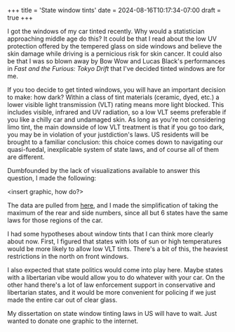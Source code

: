 +++
title = 'State window tints'
date = 2024-08-16T10:17:34-07:00
draft = true
+++

I got the windows of my car tinted recently.  Why would a statistician approaching middle age do this?  It could be that I read about the low UV protection offered by the tempered glass on side windows and believe the skin damage while driving is a pernicious risk for skin cancer.  It could also be that I was so blown away by Bow Wow and Lucas Black's performances in *Fast and the Furious: Tokyo Drift* that I've decided tinted windows are for me.

If you too decide to get tinted windows, you will have an important decision to make: how dark?  Within a class of tint materials (ceramic, dyed, etc.) a lower visible light transmission (VLT) rating means more light blocked.  This includes visible, infrared and UV radiation, so a low VLT seems preferable if you like a chilly car and undamaged skin. As long as you're not considering limo tint, the main downside of low VLT treatment is that if you go too dark, you may be in violation of your justdiction's laws.   US residents will be brought to a familiar conclusion: this choice comes down to navigating our quasi-fuedal, inexplicable system of state laws, and of course all of them are different.

Dumbfounded by the lack of visualizations available to answer this question, I made the following:

<insert graphic, how do?>

The data are pulled from [here](https://www.raynofilm.com/blog/automotive-window-tint-laws-by-state), and I made the simplification of taking the maximum of the rear and side numbers, since all but 6 states have the same laws for those regions of the car.

I had some hypotheses about window tints that I can think more clearly about now.  First, I figured that states with lots of sun or high temperatures would be more likely to allow low VLT tints.  There's a bit of this, the heaviest restrictions in the north on front windows. 

I also expected that state politics would come into play here.  Maybe states with a libertarian vibe would allow you to do whatever with your car.  On the other hand there's a lot of law enforcement support in conservative and libertarian states, and it would be more convenient for policing if we just made the entire car out of clear glass.

My dissertation on state window tinting laws in US will have to wait.  Just wanted to donate one graphic to the internet.
 
